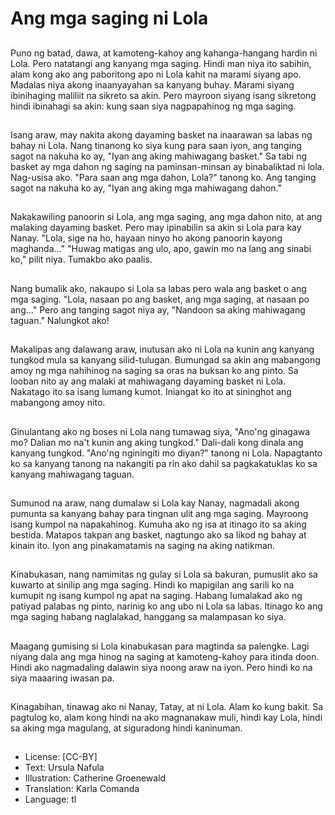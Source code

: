 # Ang mga saging ni Lola

##
Puno ng batad, dawa, at kamoteng-kahoy ang kahanga-hangang hardin ni Lola. Pero natatangi ang kanyang mga saging. Hindi man niya ito sabihin, alam kong ako ang paboritong apo ni Lola kahit na marami siyang apo. Madalas niya akong inaanyayahan sa kanyang buhay. Marami siyang ibinihaging maliliit na sikreto sa akin. Pero mayroon siyang isang sikretong hindi ibinahagi sa akin: kung saan siya nagpapahinog ng mga saging.

##
Isang araw, may nakita akong dayaming basket na inaarawan sa labas ng bahay ni Lola. Nang tinanong ko siya kung para saan iyon, ang tanging sagot na nakuha ko ay, "Iyan ang aking mahiwagang basket." Sa tabi ng basket ay mga dahon ng saging na paminsan-minsan ay binabaliktad ni lola. Nag-usisa ako. "Para saan ang mga dahon, Lola?" tanong ko. Ang tanging sagot na nakuha ko ay, "Iyan ang aking mga mahiwagang dahon."

##
Nakakawiling panoorin si Lola, ang mga saging, ang mga dahon nito, at ang malaking dayaming basket. Pero may ipinabilin sa akin si Lola para kay Nanay. "Lola, sige na ho, hayaan ninyo ho akong panoorin kayong maghanda..." "Huwag matigas ang ulo, apo, gawin mo na lang ang sinabi ko," pilit niya. Tumakbo ako paalis.

##
Nang bumalik ako, nakaupo si Lola sa labas pero wala ang basket o ang mga saging. "Lola, nasaan po ang basket, ang mga saging, at nasaan po ang..." Pero ang tanging sagot niya ay, "Nandoon sa aking mahiwagang taguan." Nalungkot ako!

##
Makalipas ang dalawang araw, inutusan ako ni Lola na kunin ang kanyang tungkod mula sa kanyang silid-tulugan. Bumungad sa akin ang mabangong amoy ng mga nahihinog na saging sa oras na buksan ko ang pinto. Sa looban nito ay ang malaki at mahiwagang dayaming basket ni Lola. Nakatago ito sa isang lumang kumot. Iniangat ko ito at sininghot ang mabangong amoy nito.

##
Ginulantang ako ng boses ni Lola nang tumawag siya, "Ano'ng ginagawa mo? Dalian mo na't kunin ang aking tungkod." Dali-dali kong dinala ang kanyang tungkod. "Ano'ng nginingiti mo diyan?" tanong ni Lola. Napagtanto ko sa kanyang tanong na nakangiti pa rin ako dahil sa pagkakatuklas ko sa kanyang mahiwagang taguan.

##
Sumunod na araw, nang dumalaw si Lola kay Nanay, nagmadali akong pumunta sa kanyang bahay para tingnan ulit ang mga saging. Mayroong isang kumpol na napakahinog. Kumuha ako ng isa at itinago ito sa aking bestida. Matapos takpan ang basket, nagtungo ako sa likod ng bahay at kinain ito. Iyon ang pinakamatamis na saging na aking natikman.

##
Kinabukasan, nang namimitas ng gulay si Lola sa bakuran, pumuslit ako sa kuwarto at sinilip ang mga saging. Hindi ko mapigilan ang sarili ko na kumupit ng isang kumpol ng apat na saging. Habang lumalakad ako ng patiyad palabas ng pinto, narinig ko ang ubo ni Lola sa labas. Itinago ko ang mga saging habang naglalakad, hanggang sa malampasan ko siya.

##
Maagang gumising si Lola kinabukasan para magtinda sa palengke. Lagi niyang dala ang mga hinog na saging at kamoteng-kahoy para itinda doon. Hindi ako nagmadaling dalawin siya noong araw na iyon. Pero hindi ko na siya maaaring iwasan pa.

##
Kinagabihan, tinawag ako ni Nanay, Tatay, at ni Lola. Alam ko kung bakit. Sa pagtulog ko, alam kong hindi na ako magnanakaw muli, hindi kay Lola, hindi sa aking mga magulang, at siguradong hindi kaninuman.

##
* License: [CC-BY]
* Text: Ursula Nafula
* Illustration: Catherine Groenewald
* Translation: Karla Comanda
* Language: tl
